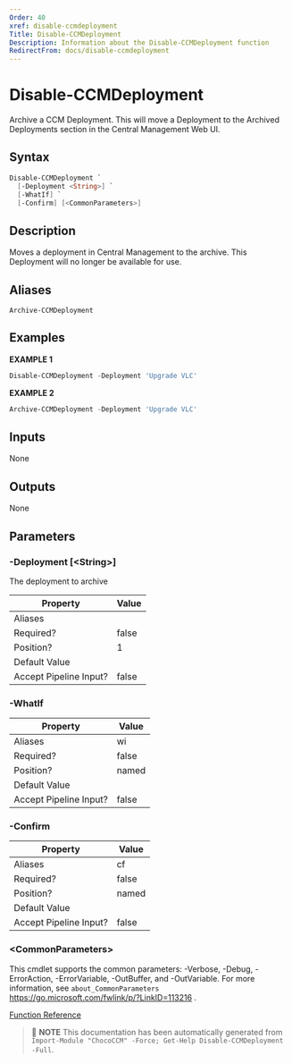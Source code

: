 ```yaml
---
Order: 40
xref: disable-ccmdeployment
Title: Disable-CCMDeployment
Description: Information about the Disable-CCMDeployment function
RedirectFrom: docs/disable-ccmdeployment
---
```


# Disable-CCMDeployment

<!-- This documentation is automatically generated from /Disable-CCMDeployment.ps1 using GenerateDocs.ps1. Contributions are welcome at the original location(s). -->

Archive a CCM Deployment. This will move a Deployment to the Archived Deployments section in the Central Management Web UI.

## Syntax

~~~powershell
Disable-CCMDeployment `
  [-Deployment <String>] `
  [-WhatIf] `
  [-Confirm] [<CommonParameters>]
~~~

## Description

Moves a deployment in Central Management to the archive. This Deployment will no longer be available for use.


## Aliases

`Archive-CCMDeployment`


## Examples

 **EXAMPLE 1**

~~~powershell
Disable-CCMDeployment -Deployment 'Upgrade VLC'

~~~

**EXAMPLE 2**

~~~powershell
Archive-CCMDeployment -Deployment 'Upgrade VLC'

~~~

## Inputs

None

## Outputs

None

## Parameters

###  -Deployment [&lt;String&gt;]
The deployment to archive

Property               | Value
---------------------- | -----
Aliases                |
Required?              | false
Position?              | 1
Default Value          |
Accept Pipeline Input? | false

###  -WhatIf
Property               | Value
---------------------- | -----
Aliases                | wi
Required?              | false
Position?              | named
Default Value          |
Accept Pipeline Input? | false

###  -Confirm
Property               | Value
---------------------- | -----
Aliases                | cf
Required?              | false
Position?              | named
Default Value          |
Accept Pipeline Input? | false

### &lt;CommonParameters&gt;

This cmdlet supports the common parameters: -Verbose, -Debug, -ErrorAction, -ErrorVariable, -OutBuffer, and -OutVariable. For more information, see `about_CommonParameters` https://go.microsoft.com/fwlink/p/?LinkID=113216 .



[Function Reference](xref:chococcm-functions)

> :memo: **NOTE** This documentation has been automatically generated from `Import-Module "ChocoCCM" -Force; Get-Help Disable-CCMDeployment -Full`.
